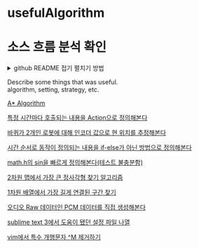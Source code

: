 # usefulAlgorithm

# 소스 흐름 분석 확인

<details>
<summary> github README 접기 펼치기 방법 </summary>
<div markdown="1">

**H**e**l**l**o** w**o**r**l**d

<details> <summery> 2단접기 테스트 </summery>
2단 접기 내용
</details>

</div>
</details>

Describe some things that was useful.  
algorithm, setting, strategy, etc.  

[A\* Algorithm](https://github.com/musicianZem/usefulAlgorithm/tree/master/A_Star_Algorithm)

[특정 시간마다 호출되는 내용을 Action으로 정의해본다](https://github.com/musicianZem/usefulAlgorithm/tree/master/Action_List)

[바퀴가 2개인 로봇에 대해 인코더 값으로 현 위치를 추정해본다](https://github.com/musicianZem/usefulAlgorithm/tree/master/Differential_Drive_2_Wheel_Encoder)

[시간 순서로 동작이 정의되는 내용을 if-else가 아닌 방법으로 정의해본다](https://github.com/musicianZem/usefulAlgorithm/tree/master/Escape_else_if_programming)

[math.h의 sin을 빠르게 정의해본다(테스트 불충분함)](https://github.com/musicianZem/usefulAlgorithm/tree/master/Fast_Sin_Function)

[2차원 맵에서 가장 큰 정사각형 찾기 알고리즘](https://github.com/musicianZem/usefulAlgorithm/tree/master/Find_Biggest_Square)

[1차원 배열에서 가장 길게 연결된 구간 찾기](https://github.com/musicianZem/usefulAlgorithm/tree/master/Find_Longest_Continuous_Subsequence)

[오디오 Raw 데이터인 PCM 데이터를 직접 생성해본다](https://github.com/musicianZem/usefulAlgorithm/tree/master/Generate_PCM_Raw_Data)

[sublime text 3에서 도움이 됐던 설정 파일 나열](https://github.com/musicianZem/usefulAlgorithm/tree/master/SublimeText_Settings)

[vim에서 특수 개행문자 ^M 제거하기](https://github.com/musicianZem/usefulAlgorithm/tree/master/vim_%EA%B0%9C%ED%96%89%EB%AC%B8%EC%9E%90%EC%A0%9C%EA%B1%B0)
